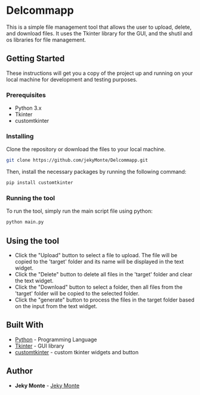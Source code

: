 # Delcommapp

This is a simple file management tool that allows the user to upload, delete, and download files. It uses the Tkinter library for the GUI, and the shutil and os libraries for file management.

## Getting Started

These instructions will get you a copy of the project up and running on your local machine for development and testing purposes.

### Prerequisites

- Python 3.x
- Tkinter
- customtkinter

### Installing

Clone the repository or download the files to your local machine.

```bash
git clone https://github.com/jekyMonte/Delcommapp.git
```

Then, install the necessary packages by running the following command:

```bash
pip install customtkinter
```

### Running the tool

To run the tool, simply run the main script file using python:
```bash
python main.py
```

## Using the tool

- Click the "Upload" button to select a file to upload. The file will be copied to the 'target' folder and its name will be displayed in the text widget.
- Click the "Delete" button to delete all files in the 'target' folder and clear the text widget.
- Click the "Download" button to select a folder, then all files from the 'target' folder will be copied to the selected folder.
- Click the "generate" button to process the files in the target folder based on the input from the text widget.

## Built With

- [Python](https://www.python.org/) - Programming Language
- [Tkinter](https://docs.python.org/3/library/tkinter.html) - GUI library
- [customtkinter](https://pypi.org/project/customtkinter/) - custom tkinter widgets and button

## Author

- **Jeky Monte** - [Jeky Monte](https://github.com/jekyMonte)


